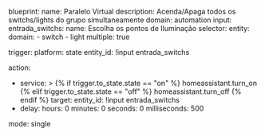 blueprint:
  name: Paralelo Virtual
  description: Acenda/Apaga todos os switchs/lights do grupo simultaneamente
  domain: automation
  input:
    entrada_switchs:
      name: Escolha os pontos de Iluminação
      selector:
            entity:
              domain:
                - switch
                - light
              multiple: true

trigger:
  platform: state
  entity_id: !input entrada_switchs

action:
  - service: >
      {% if trigger.to_state.state == "on" %}
        homeassistant.turn_on
      {% elif trigger.to_state.state == "off" %}
        homeassistant.turn_off
      {% endif %}
    target:
      entity_id:
        !input entrada_switchs
  - delay:
      hours: 0
      minutes: 0
      seconds: 0
      milliseconds: 500

mode: single
